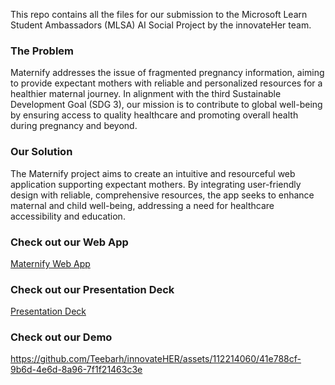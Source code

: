 This repo contains all the files for our submission to the Microsoft Learn Student Ambassadors (MLSA) AI Social Project by the innovateHer team. 

### The Problem
Maternify addresses the issue of fragmented pregnancy information, aiming to provide expectant mothers with reliable and personalized resources for a healthier maternal journey. In alignment with the third Sustainable Development Goal (SDG 3), our mission is to contribute to global well-being by ensuring access to quality healthcare and promoting overall health during pregnancy and beyond.

### Our Solution
The Maternify project aims to create an intuitive and resourceful web application supporting expectant mothers. By integrating user-friendly design with reliable, comprehensive resources, the app seeks to enhance maternal and child well-being, addressing a need for healthcare accessibility and education.

### Check out our Web App
[Maternify Web App](https://maternifyapp.azurewebsites.net)

### Check out our Presentation Deck
[Presentation Deck](https://1drv.ms/p/s!ApMGZZJ0814pl0yuPGarBOXoGS62?e=UCjD2X)

### Check out our Demo
https://github.com/Teebarh/innovateHER/assets/112214060/41e788cf-9b6d-4e6d-8a96-7f1f21463c3e

